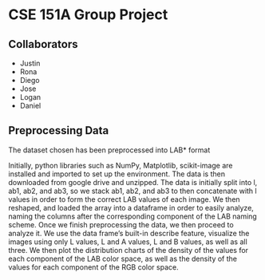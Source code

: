 # CSE 151A Group Project

## Collaborators 
* Justin 
* Rona 
* Diego
* Jose
* Logan  
* Daniel

## Preprocessing Data 

The dataset chosen has been preprocessed into LAB* format

Initially, python libraries such as NumPy, Matplotlib, scikit-image are installed and imported to set up the environment. The data is then downloaded from google drive and unzipped. The data is initially split into l, ab1, ab2, and ab3, so we stack ab1, ab2, and ab3 to then concatenate with l values in order to form the correct LAB values of each image. We then reshaped, and loaded the array into a dataframe in order to easily analyze, naming the columns after the corresponding component of the LAB naming scheme. Once we finish preprocessing the data, we then proceed to analyze it. We use the data frame’s built-in describe feature, visualize the images using only L values, L and A values, L and B values, as well as all three. We then plot the distribution charts of the density of the values for each component of the LAB color space, as well as the density of the values for each component of the RGB color space.
